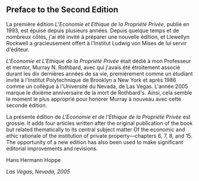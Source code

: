 ## Preface to the Second Edition

La première édition *L’Economie et Ethique de la Propriété Privée*, publié en 1993, est épuisé depuis plusieurs années. Depuis quelque temps et de nombreux côtés, j'ai été invité à préparer une nouvelle édition, et Llewellyn Rockwell a gracieusement offert à l'Institut Ludwig von Mises de lui servir d'éditeur.

*L'Economie et L'Ethique de la Propriété Privée* était dédié à mon Professeur et mentor, Murray N. Rothbard, avec qui j'avais été étroitement associé durant les dix dernières années de sa vie, premièrement comme un étudiant invité à l'Institut Polytechnique de Brooklyn a New York et après 1986 comme un collègue à l'Université du Nevada, de Las Vegas. L'année 2005 marque le dixième anniversaire de la mort de Rothbard's. Ainsi, cela semble le moment le plus approprié pour honorer Murray à nouveau avec cette seconde édition.

La présente édition de *L'Economie et de l'Ethique de la Propriété Privée* est grossie. It adds four articles written after the original publication of the book but related thematically to its central subject matter Of the economic and ethic rationale of the institution of private property—chapters 6, 7, 8, and 15. The opportunity of a new edition has also been used to make significant editorial improvements and revisions.

Hans Hermann Hoppe

*Las Vegas, Nevada, 2005*